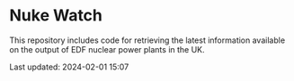 # Nuke Watch

This repository includes code for retrieving the latest information available on the output of EDF nuclear power plants in the UK.

Last updated: 2024-02-01 15:07